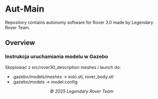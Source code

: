 # Aut-Main
Repository contains autonomy software for Rover 3.0 made by Legendary Rover Team.

## Overview

### Instrukcja uruchamiania modelu w Gazebo

  Skopiować z src/rover30_description meshes i launch do:
  <ul>
    <li>.gazebo/models/meshes -> kolo.stl, rover_body.stl</li>
    <li>.gazebo/models -> model.config</li>
  </ul>

<center><i> © 2025 Legendary Rover Team </i>


